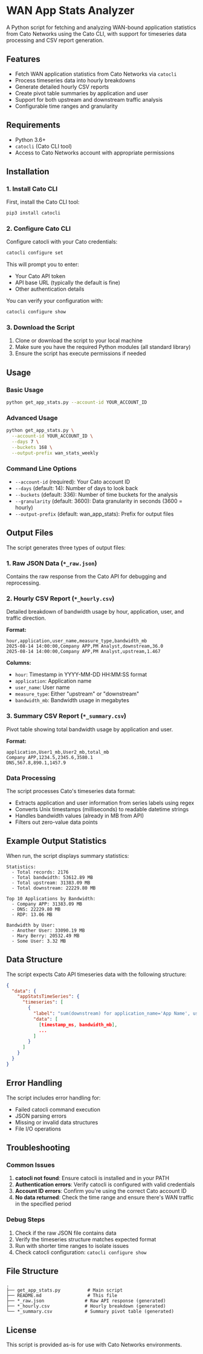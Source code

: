 # WAN App Stats Analyzer

A Python script for fetching and analyzing WAN-bound application statistics from Cato Networks using the Cato CLI, with support for timeseries data processing and CSV report generation.

## Features

- Fetch WAN application statistics from Cato Networks via `catocli`
- Process timeseries data into hourly breakdowns
- Generate detailed hourly CSV reports
- Create pivot table summaries by application and user
- Support for both upstream and downstream traffic analysis
- Configurable time ranges and granularity

## Requirements

- Python 3.6+
- `catocli` (Cato CLI tool)
- Access to Cato Networks account with appropriate permissions

## Installation

### 1. Install Cato CLI

First, install the Cato CLI tool:

```bash
pip3 install catocli
```

### 2. Configure Cato CLI

Configure catocli with your Cato credentials:

```bash
catocli configure set
```

This will prompt you to enter:
- Your Cato API token
- API base URL (typically the default is fine)
- Other authentication details

You can verify your configuration with:

```bash
catocli configure show
```

### 3. Download the Script

1. Clone or download the script to your local machine
2. Make sure you have the required Python modules (all standard library)
3. Ensure the script has execute permissions if needed

## Usage

### Basic Usage

```bash
python get_app_stats.py --account-id YOUR_ACCOUNT_ID
```

### Advanced Usage

```bash
python get_app_stats.py \
  --account-id YOUR_ACCOUNT_ID \
  --days 7 \
  --buckets 168 \
  --output-prefix wan_stats_weekly
```

### Command Line Options

- `--account-id` (required): Your Cato account ID
- `--days` (default: 14): Number of days to look back
- `--buckets` (default: 336): Number of time buckets for the analysis
- `--granularity` (default: 3600): Data granularity in seconds (3600 = hourly)
- `--output-prefix` (default: wan_app_stats): Prefix for output files

## Output Files

The script generates three types of output files:

### 1. Raw JSON Data (`*_raw.json`)
Contains the raw response from the Cato API for debugging and reprocessing.

### 2. Hourly CSV Report (`*_hourly.csv`)
Detailed breakdown of bandwidth usage by hour, application, user, and traffic direction.

**Format:**
```csv
hour,application,user_name,measure_type,bandwidth_mb
2025-08-14 14:00:00,Company APP,PM Analyst,downstream,36.0
2025-08-14 14:00:00,Company APP,PM Analyst,upstream,1.467
```

**Columns:**
- `hour`: Timestamp in YYYY-MM-DD HH:MM:SS format
- `application`: Application name
- `user_name`: User name
- `measure_type`: Either "upstream" or "downstream"
- `bandwidth_mb`: Bandwidth usage in megabytes

### 3. Summary CSV Report (`*_summary.csv`)
Pivot table showing total bandwidth usage by application and user.

**Format:**
```csv
application,User1_mb,User2_mb,total_mb
Company APP,1234.5,2345.6,3580.1
DNS,567.8,890.1,1457.9
```

### Data Processing

The script processes Cato's timeseries data format:
- Extracts application and user information from series labels using regex
- Converts Unix timestamps (milliseconds) to readable datetime strings
- Handles bandwidth values (already in MB from API)
- Filters out zero-value data points

## Example Output Statistics

When run, the script displays summary statistics:

```
Statistics:
  - Total records: 2176
  - Total bandwidth: 53612.89 MB
  - Total upstream: 31383.09 MB
  - Total downstream: 22229.80 MB

Top 10 Applications by Bandwidth:
  - Company APP: 31383.09 MB
  - DNS: 22229.80 MB
  - RDP: 13.06 MB

Bandwidth by User:
  - Another User: 33090.19 MB
  - Mary Berry: 20532.49 MB
  - Some User: 3.32 MB
```

## Data Structure

The script expects Cato API timeseries data with the following structure:
```json
{
  "data": {
    "appStatsTimeSeries": {
      "timeseries": [
        {
          "label": "sum(downstream) for application_name='App Name', user_name='User Name'",
          "data": [
            [timestamp_ms, bandwidth_mb],
            ...
          ]
        }
      ]
    }
  }
}
```

## Error Handling

The script includes error handling for:
- Failed catocli command execution
- JSON parsing errors
- Missing or invalid data structures
- File I/O operations

## Troubleshooting

### Common Issues

1. **catocli not found**: Ensure catocli is installed and in your PATH
2. **Authentication errors**: Verify catocli is configured with valid credentials
3. **Account ID errors**: Confirm you're using the correct Cato account ID
4. **No data returned**: Check the time range and ensure there's WAN traffic in the specified period

### Debug Steps

1. Check if the raw JSON file contains data
2. Verify the timeseries structure matches expected format
3. Run with shorter time ranges to isolate issues
4. Check catocli configuration: `catocli configure show`

## File Structure

```
.
├── get_app_stats.py          # Main script
├── README.md                 # This file
├── *_raw.json               # Raw API response (generated)
├── *_hourly.csv             # Hourly breakdown (generated)
└── *_summary.csv            # Summary pivot table (generated)
```

## License

This script is provided as-is for use with Cato Networks environments.
